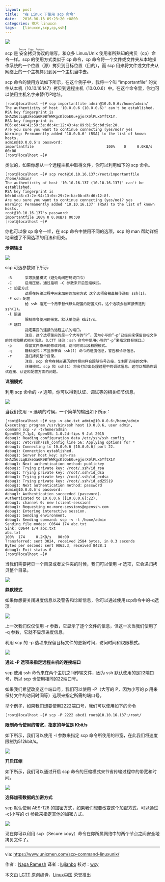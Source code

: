 ```yaml
---
layout: post
title:	"在 Linux 下使用 scp 命令"
date:	2016-06-13 09:23:20 +0800 
categories:	技术 linuxcn 
tags:	[linuxcn,scp,cp,ssh]
---
```



![](/Asserts/Images/album/201606/13/092323dlqzldtadybppndt.jpg)


scp 是<ruby> 安全拷贝协议 <rp>  （ </rp> <rt>  Secure Copy Protocol </rt> <rp>  ） </rp></ruby>的缩写，和众多 Linux/Unix 使用者所熟知的拷贝（cp）命令一样。scp 的使用方式类似于 cp 命令，cp 命令将一个文件或文件夹从本地操作系统的一个位置（源）拷贝到目标位置（目的），而 scp 用来将文件或文件夹从网络上的一个主机拷贝到另一个主机当中去。


scp 命令的使用方法如下所示，在这个例子中，我将一个叫 “importantfile” 的文件从本机（10.10.16.147）拷贝到远程主机（10.0.0.6）中。在这个命令里，你也可以使用主机名字来替代IP地址。



```
[root@localhost ~]# scp importantfile admin@10.0.0.6:/home/admin/
The authenticity of host '10.0.0.6 (10.0.0.6)' can't be established.
RSA key fingerprint is SHA256:LqBzkeGa6K9BfWWKgcKlQoE0u+gjorX0lPLx5YftX1Y.
RSA key fingerprint is MD5:ed:44:42:59:3e:dd:4c:12:43:4a:89:b1:5d:bd:9e:20.
Are you sure you want to continue connecting (yes/no)? yes
Warning: Permanently added '10.0.0.6' (RSA) to the list of known hosts.
admin@10.0.0.6's password:
importantfile                                 100%    0     0.0KB/s   00:00
[root@localhost ~]#

```

类似的，如果你想从一个远程主机中取得文件，你可以利用如下的 scp 命令。



```
[root@localhost ~]# scp root@10.10.16.137:/root/importantfile /home/admin/
The authenticity of host '10.10.16.137 (10.10.16.137)' can't be established.
RSA key fingerprint is b0:b0:a3:c3:2e:94:13:0c:29:2e:ba:0b:d3:d6:12:8f.
Are you sure you want to continue connecting (yes/no)? yes
Warning: Permanently added '10.10.16.137' (RSA) to the list of known hosts.
root@10.10.16.137's password:
importantfile 100% 0 0.0KB/s 00:00
[root@localhost ~]#

```

你也可以像 cp 命令一样，在 scp 命令中使用不同的选项，scp 的 man 帮助详细地阐述了不同选项的用法和用处。


**示例输出**


![](/Asserts/Images/album/201606/13/092323sknls0lkaxjrl6ux.jpg)


scp 可选参数如下所示:



```
 -B      采取批量模式（避免询问密码或口令）
 -C      启用压缩。通过指明 -C 参数来开启压缩模式。
 -c 加密方式
         选择在传输过程中用来加密的加密方式 这个选项会被直接传递到 ssh(1)。
 -F ssh 配置
         给 ssh 指定一个用来替代默认配置的配置文件。这个选项会被直接传递到 ssh(1)。
 -l 限速
         限制命令使用的带宽，默认单位是 Kbit/s。
 -P 端口
         指定需要的连接的远程主机的端口。  
         注意，这个选项使用的是一个大写的“P”，因为小写的“-p”已经用来保留目标文件的时间和模式相关信息。（LCTT 译注：ssh 命令中使用小写的“-p”来指定目标端口。）
 -p      保留文件原来的修改时间，访问时间以及权限模式。
 -q      静默模式：不显示来自 ssh(1) 命令的进度信息，警告和诊断信息。
 -r      递归拷贝整个目录。
         注意，scp 命令在树形遍历的时候同样会跟随符号连接，复制所连接的文件。
 -v      详细模式。scp 和 ssh(1) 将会打印出处理过程中的调试信息。这可以帮助你调试连接、认证和配置方面的问题。

```

**详细模式**


利用 scp 命令的 -v 选项，你可以得到认证、调试等的相关细节信息。


![](/Asserts/Images/album/201606/13/092324qznxlxgclpcfpn74.jpg)


当我们使用 -v 选项的时候，一个简单的输出如下所示：



```
[root@localhost ~]# scp -v abc.txt admin@10.0.0.6:/home/admin
Executing: program /usr/bin/ssh host 10.0.0.6, user admin, 
command scp -v -t/home/admin
OpenSSH_7.1p1, OpenSSL 1.0.2d-fips 9 Jul 2015
debug1: Reading configuration data /etc/ssh/ssh_config
debug1: /etc/ssh/ssh_config line 56: Applying options for *
debug1: Connecting to 10.0.0.6 [10.0.0.6] port 22.
debug1: Connection established.
debug1: Server host key: ssh-rsa SHA256:LqBzkeGa6K9BfWWKgcKlQoE0u+gjorX0lPLx5YftX1Y
debug1: Next authentication method: publickey
debug1: Trying private key: /root/.ssh/id_rsa
debug1: Trying private key: /root/.ssh/id_dsa
debug1: Trying private key: /root/.ssh/id_ecdsa
debug1: Trying private key: /root/.ssh/id_ed25519
debug1: Next authentication method: password
admin@10.0.0.6's password:
debug1: Authentication succeeded (password).
Authenticated to 10.0.0.6 ([10.0.0.6]:22).
debug1: channel 0: new [client-session]
debug1: Requesting no-more-sessions@openssh.com
debug1: Entering interactive session.
debug1: Sending environment.
debug1: Sending command: scp -v -t /home/admin
Sending file modes: C0644 174 abc.txt
Sink: C0644 174 abc.txt
abc.txt                                                                                                                               100%  174     0.2KB/s   00:00
Transferred: sent 3024, received 2584 bytes, in 0.3 seconds
Bytes per second: sent 9863.3, received 8428.1
debug1: Exit status 0
[root@localhost ~]#

```

当我们需要拷贝一个目录或者文件夹的时候，我们可以使用 -r 选项，它会递归拷贝整个目录。


![](/Asserts/Images/album/201606/13/092325wpclwopqcxtia5ug.jpg)


**静默模式**


如果你想要关闭进度信息以及警告和诊断信息，你可以通过使用scp命令中的-q选项.


![](/Asserts/Images/album/201606/13/092331cjsts7txmrtzrhrr.jpg)


上一次我们仅仅使用 -r 参数，它显示了逐个文件的信息，但这一次当我们使用了 -q 参数，它就不显示进度信息。


利用 scp 的 -p 选项来保留目标文件的更新时间，访问时间和权限模式。


![](/Asserts/Images/album/201606/13/092332b555xa5wd5kpp5zy.jpg)


**通过 -P 选项来指定远程主机的连接端口**


scp 使用 ssh 命令来在两个主机之间传输文件，因为 ssh 默认使用的是22端口号，所以 scp 也使用相同的22端口号。


如果我们希望改变这个端口号，我们可以使用 -P（大写的 P，因为小写的 p 用来保持文件的访问时间等）选项来指定所需的端口号。


举个例子，如果我们想要使用2222端口号，我们可以使用如下的命令



```
[root@localhost ~]# scp -P 2222 abcd1 root@10.10.16.137:/root/

```

**限制命令使用的带宽，指定的单位是 Kbit/s**


如下所示，我们可以使用 -l 参数来指定 scp 命令所使用的带宽，在此我们将速度限制为512kbit/s。


![](/Asserts/Images/album/201606/13/092333ru55gixi5dux51o5.jpg)


**开启压缩**


如下所示，我们可以通过开启 scp 命令的压缩模式来节省传输过程中的带宽和时间。


![](/Asserts/Images/album/201606/13/092337zk2skizc14wqonnn.jpg)


**选择加密数据的加密方式**


scp 默认使用 AES-128 的加密方式，如果我们想要改变这个加密方式，可以通过 -c(小写的 c) 参数来指定其他的加密方式。


![](/Asserts/Images/album/201606/13/092337q0wuszynb2spv20a.jpg)


现在你可以利用 scp（Secure copy）命令在你所属网络中的两个节点之间安全地拷贝文件了。




---


via: <https://www.unixmen.com/scp-command-linuxunix/>


作者：[Naga Ramesh](https://www.unixmen.com/author/naga/) 译者：[lujianbo](https://github.com/lujianbo) 校对：[wxy](https://github.com/wxy)


本文由 [LCTT](https://github.com/LCTT/TranslateProject) 原创编译，[Linux中国](https://linux.cn/) 荣誉推出
